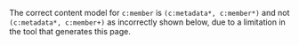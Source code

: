 <div class="note" markdown="1">

The correct content model for `c:member` is `(c:metadata*, c:member*)` and not `(c:metadata*, c:member+)` as incorrectly shown below, due to a limitation in the tool that generates this page.

</div>